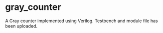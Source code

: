 # gray_counter
A Gray counter implemented using Verilog. Testbench and module file has been uploaded.
